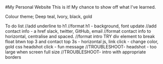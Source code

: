#My Personal Website
This is it! My chance to show off what I've learned.

Colour theme; Deep teal, Ivory, black, gold

To do list
//add underline to h1
//format h1 - background, font update
//add contact info - a href slack, twitter, GitHub, email
//format contact info to horizontal, centralise and spaced.
//format intro
TRY div element to break float btwn top 3 and contact
top 3s - horizontal
js, link click - change color, gold 
css headshot click - fun message
//TROUBLESHOOT- headshot - too large when screen full size
//TROUBLESHOOT- intro with appropriate borders